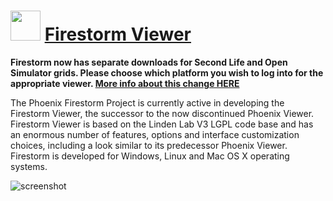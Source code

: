 ﻿# <img src="https://cdn.jsdelivr.net/gh/chtof/chocolatey-packages/automatic/firestorm-secondlife/firestorm-secondlife.png" width="48" height="48"/> [Firestorm Viewer](https://chocolatey.org/packages/firestorm-secondlife)

**Firestorm now has separate downloads for Second Life and Open Simulator grids. Please choose which platform you wish to log into for the appropriate viewer. [More info about this change HERE](https://www.firestormviewer.org/second-life-opensim-are-no-longer-joined-at-the-hip)**

The Phoenix Firestorm Project is currently active in developing the Firestorm Viewer, the successor to the now discontinued Phoenix Viewer. Firestorm Viewer is based on the Linden Lab V3 LGPL code base and has an enormous number of features, options and interface customization choices, including a look similar to its predecessor Phoenix Viewer. Firestorm is developed for Windows, Linux and Mac OS X operating systems.

![screenshot](https://cdn.jsdelivr.net/gh/chtof/chocolatey-packages/automatic/firestorm-secondlife/screenshot.png)